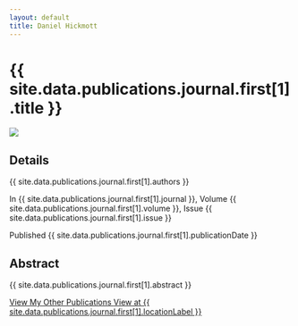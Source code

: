```yaml
---
layout: default
title: Daniel Hickmott
---
```


<div class="project-description">
    <h1>{{ site.data.publications.journal.first[1].title }}</h1>
    <div class="row">
        <div class="col-md-4 offset-md-4">
            <img class = "img-fluid highlight-img border border-secondary my-3" 
                src = "{{ site.baseurl | append: '/publications/images/' | append: site.data.publications.journal.first[1].imageFilePath }}">
        </div>
    </div>
    <div class="publication-details">
        <h2>Details</h2>
        <p class="publication-authors">{{ site.data.publications.journal.first[1].authors }}</p>
        <p class="publication-journal">In {{ site.data.publications.journal.first[1].journal }}, Volume {{ site.data.publications.journal.first[1].volume }}, Issue {{ site.data.publications.journal.first[1].issue }}</p>
        <p class="publication-dates">Published {{ site.data.publications.journal.first[1].publicationDate }}</p>
    </div>
    <h2>Abstract</h2>
    <p>{{ site.data.publications.journal.first[1].abstract }}</p>
    <a href="{{ site.baseurl | append: '/publications/' }}" class="btn btn-sm btn-info float-right">
        View My Other Publications
        <i class="fa fa-list project-icon"></i>
    </a>
    <a href="{{ site.data.publications.journal.first[1].locationLink }}" class="btn btn-sm btn-info float-right mx-2"
        target="_blank">
        View at {{ site.data.publications.journal.first[1].locationLabel }}
        <i class="fa fa-external-link publication-icon"></i>
    </a>
</div>